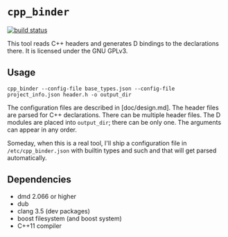 # `cpp_binder`

[![build status](https://ci.acm.jhu.edu/projects/1/status.png?ref=master)](https://ci.acm.jhu.edu/projects/1?ref=master)

This tool reads C++ headers and generates D bindings to the declarations there.
It is licensed under the GNU GPLv3.

## Usage

```
cpp_binder --config-file base_types.json --config-file project_info.json header.h -o output_dir
```

The configuration files are described in [doc/design.md].
The header files are parsed for C++ declarations.
There can be multiple header files.
The D modules are placed into `output_dir`; there can be only one.
The arguments can appear in any order.

Someday, when this is a real tool, I'll ship a configuration file in `/etc/cpp_binder.json` with builtin types and such and that will get parsed automatically.

## Dependencies

*   dmd 2.066 or higher
*   dub
*   clang 3.5 (dev packages)
*   boost filesystem (and boost system)
*   C++11 compiler
